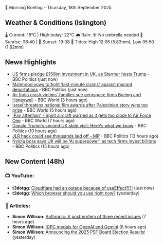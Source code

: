 🌅 Morning Briefing - Thursday, 18th September 2025

## Weather & Conditions (Islington)

🌡️ Current: 18°C | High today: 22°C
🌧️ Rain: ☀️ No umbrella needed
🌅 Sunrise: 06:40 | 🌇 Sunset: 19:08
🌊 Tides: High 12:06 (5.83mm), Low 05:50 (1.82mm)

## News Highlights

- [US firms pledge £150bn investment in UK, as Starmer hosts Trump](https://www.bbc.com/news/articles/cx2nllgl3q7o?at_medium=RSS&at_campaign=rss) - BBC Politics (just now)
- [Mahmood vows to fight 'last-minute claims' against migrant deportations](https://www.bbc.com/news/articles/cj3yrrnydero?at_medium=RSS&at_campaign=rss) - BBC Politics (just now)
- [Air India crash victims' families sue aerospace firms Boeing and Honeywell](https://www.bbc.com/news/articles/c07vdx9e1ygo?at_medium=RSS&at_campaign=rss) - BBC World (3 hours ago)
- [Israel threatens national film awards after Palestinian story wins top prize](https://www.bbc.com/news/articles/c2ejzp1rw1eo?at_medium=RSS&at_campaign=rss) - BBC World (5 hours ago)
- ['Pay attention' - Spirit aircraft warned as it gets too close to Air Force One](https://www.bbc.com/news/articles/cy4jndzj9wjo?at_medium=RSS&at_campaign=rss) - BBC World (7 hours ago)
- [Donald Trump's second UK state visit: Here's what we know](https://www.bbc.com/news/articles/c8rynvlm6zjo?at_medium=RSS&at_campaign=rss) - BBC Politics (10 hours ago)
- [JLR hack could see thousands laid off - MP](https://www.bbc.com/news/articles/cwyrqxj3eqqo?at_medium=RSS&at_campaign=rss) - BBC Politics (13 hours ago)
- [Nvidia boss says UK will be 'AI superpower' as tech firms invest billions](https://www.bbc.com/news/articles/c7016ljre03o?at_medium=RSS&at_campaign=rss) - BBC Politics (15 hours ago)

## New Content (48h)
### 📺 YouTube:

- **t3dotgg**: [Cloudflare had an outage because of useEffect?!?!](https://www.youtube.com/watch?v=OYa8Yfkq_uo) (just now)
- **t3dotgg**: [Which browser should you use right now?](https://www.youtube.com/watch?v=m1QrNF9wZao) (yesterday)

### 📝 Articles:

- **Simon Willison**: [Anthropic: A postmortem of three recent issues](https://simonwillison.net/2025/Sep/17/anthropic-postmortem/#atom-everything) (7 hours ago)
- **Simon Willison**: [ICPC medals for OpenAI and Gemini](https://simonwillison.net/2025/Sep/17/icpc/#atom-everything) (8 hours ago)
- **Simon Willison**: [Announcing the 2025 PSF Board Election Results!](https://simonwillison.net/2025/Sep/16/the-2025-psf-board-election-results/#atom-everything) (yesterday)
